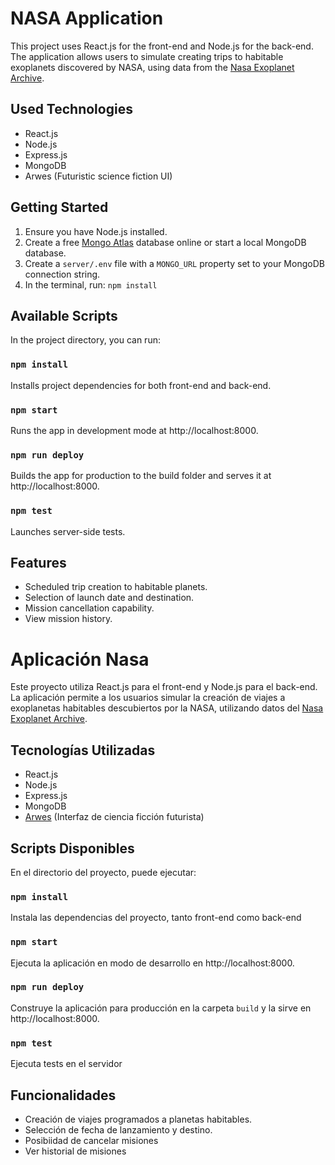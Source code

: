 # NASA Application

This project uses React.js for the front-end and Node.js for the back-end. The application allows users to simulate creating trips to habitable exoplanets discovered by NASA, using data from the [Nasa Exoplanet Archive](https://exoplanetarchive.ipac.caltech.edu/docs/data.html).

## Used Technologies

- React.js
- Node.js
- Express.js
- MongoDB
- Arwes (Futuristic science fiction UI)

## Getting Started

1. Ensure you have Node.js installed.
2. Create a free [Mongo Atlas](https://www.mongodb.com/atlas/database) database online or start a local MongoDB database.
3. Create a `server/.env` file with a `MONGO_URL` property set to your MongoDB connection string.
4. In the terminal, run: `npm install`

## Available Scripts

In the project directory, you can run:

### `npm install`

Installs project dependencies for both front-end and back-end.

### `npm start`

Runs the app in development mode at http://localhost:8000.

### `npm run deploy`

Builds the app for production to the build folder and serves it at http://localhost:8000.

### `npm test`

Launches server-side tests.

## Features

- Scheduled trip creation to habitable planets.
- Selection of launch date and destination.
- Mission cancellation capability.
- View mission history.

# Aplicación Nasa

Este proyecto utiliza React.js para el front-end y Node.js para el back-end. La aplicación permite a los usuarios simular la creación de viajes a exoplanetas habitables descubiertos por la NASA, utilizando datos del [Nasa Exoplanet Archive](https://exoplanetarchive.ipac.caltech.edu/docs/data.html).

## Tecnologías Utilizadas

- React.js
- Node.js
- Express.js
- MongoDB
- [Arwes](https://github.com/arwes/arwes) (Interfaz de ciencia ficción futurista)

## Scripts Disponibles

En el directorio del proyecto, puede ejecutar:

### `npm install`

Instala las dependencias del proyecto, tanto front-end como back-end

### `npm start`

Ejecuta la aplicación en modo de desarrollo en http://localhost:8000.

### `npm run deploy`

Construye la aplicación para producción en la carpeta `build` y la sirve en http://localhost:8000.

### `npm test`

Ejecuta tests en el servidor

## Funcionalidades

- Creación de viajes programados a planetas habitables.
- Selección de fecha de lanzamiento y destino.
- Posibiidad de cancelar misiones
- Ver historial de misiones
